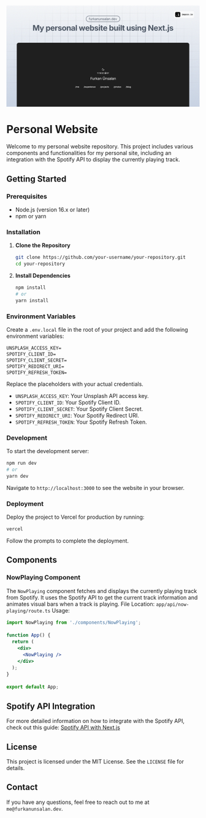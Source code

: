 ![screenshot](public/photos/preview/image.png)

# Personal Website
Welcome to my personal website repository. This project includes various components and functionalities for my personal site, including an integration with the Spotify API to display the currently playing track.
## Getting Started
### Prerequisites
- Node.js (version 16.x or later)
- npm or yarn
### Installation
1. **Clone the Repository**
   ```bash
   git clone https://github.com/your-username/your-repository.git
   cd your-repository
   ```
2. **Install Dependencies**
   ```bash
   npm install
   # or
   yarn install
   ```
### Environment Variables
Create a `.env.local` file in the root of your project and add the following environment variables:
```dotenv
UNSPLASH_ACCESS_KEY=
SPOTIFY_CLIENT_ID=
SPOTIFY_CLIENT_SECRET=
SPOTIFY_REDIRECT_URI=
SPOTIFY_REFRESH_TOKEN=
```
Replace the placeholders with your actual credentials.
- `UNSPLASH_ACCESS_KEY`: Your Unsplash API access key.
- `SPOTIFY_CLIENT_ID`: Your Spotify Client ID.
- `SPOTIFY_CLIENT_SECRET`: Your Spotify Client Secret.
- `SPOTIFY_REDIRECT_URI`: Your Spotify Redirect URI.
- `SPOTIFY_REFRESH_TOKEN`: Your Spotify Refresh Token.
### Development
To start the development server:
```bash
npm run dev
# or
yarn dev
```
Navigate to `http://localhost:3000` to see the website in your browser.
### Deployment
Deploy the project to Vercel for production by running:
```bash
vercel
```
Follow the prompts to complete the deployment.
## Components
### NowPlaying Component
The `NowPlaying` component fetches and displays the currently playing track from Spotify. It uses the Spotify API to get the current track information and animates visual bars when a track is playing.
File Location: `app/api/now-playing/route.ts`
Usage:
```jsx
import NowPlaying from './components/NowPlaying';

function App() {
  return (
    <div>
      <NowPlaying />
    </div>
  );
}

export default App;
```
## Spotify API Integration
For more detailed information on how to integrate with the Spotify API, check out this guide:
[Spotify API with Next.js](https://leerob.io/blog/spotify-api-nextjs)
## License
This project is licensed under the MIT License. See the `LICENSE` file for details.
## Contact
If you have any questions, feel free to reach out to me at `me@furkanunsalan.dev`.
